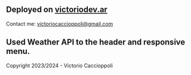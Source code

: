 ## Deployed on [victoriodev.ar](https://victoriodev.ar)
Contact me: victoriocaccioppoli@gmail.com
## Used Weather API to the header and responsive menu.
Copyright 2023/2024 - Victorio Caccioppoli
